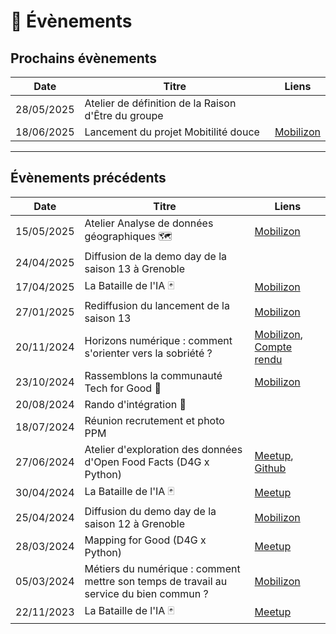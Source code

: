 # 📅 Évènements

## Prochains évènements
|Date|Titre|Liens|
|---|---|---|
|28/05/2025|Atelier de définition de la Raison d'Être du groupe|
|18/06/2025|Lancement du projet Mobitilité douce|[Mobilizon](https://mobilizon.fr/events/44ecc981-1812-4ba1-826f-e6f95f29a381)|

___

## Évènements précédents

|Date|Titre|Liens|
|---|---|---|
|15/05/2025|Atelier Analyse de données géographiques 🗺️|[Mobilizon](https://mobilizon.fr/events/3f37d07d-149b-4f3e-b199-697899539063)|
|24/04/2025|Diffusion de la demo day de la saison 13 à Grenoble|
|17/04/2025|La Bataille de l'IA 🃏|[Mobilizon](https://mobilizon.fr/events/15d3b004-97a6-4629-a11b-4edd6c1e254c)|
|27/01/2025|Rediffusion du lancement de la saison 13|[Mobilizon](https://mobilizon.fr/events/e2812728-48b1-4d5b-8c5d-40a16d9ccdde)|
|20/11/2024|Horizons numérique : comment s'orienter vers la sobriété ?|[Mobilizon](https://mobilizon.fr/events/7ad7b43b-a72e-485e-82bc-fbb0d3323d29), [Compte rendu](https://www.linkedin.com/posts/data-for-good-grenoble_le-20-novembre-on-organisait-une-soir%C3%A9e-activity-7273024600001703937-ugXe)|
|23/10/2024|Rassemblons la communauté Tech for Good 🍻|[Mobilizon](https://mobilizon.fr/events/9c984b05-f578-46fa-a61b-241a68366a8b)|
|20/08/2024|Rando d'intégration 🚶||
|18/07/2024|Réunion recrutement et photo PPM||
|27/06/2024|Atelier d'exploration des données d'Open Food Facts (D4G x Python)|[Meetup](https://www.meetup.com/groupe-dutilisateurs-python-grenoble/events/301484139/), [Github](https://github.com/data-for-good-grenoble/atelier-OFF)|
|30/04/2024|La Bataille de l'IA 🃏|[Meetup](https://www.meetup.com/fr-FR/data-for-good-fr/events/300024640/)|
|25/04/2024|Diffusion du demo day de la saison 12 à Grenoble|[Mobilizon](https://mobilizon.fr/events/5dff7990-9ae8-4139-906e-b0b14d1924f4)|
|28/03/2024|Mapping for Good (D4G x Python)|[Meetup](https://www.meetup.com/fr-FR/groupe-dutilisateurs-python-grenoble/events/299598142/)|
|05/03/2024|Métiers du numérique : comment mettre son temps de travail au service du bien commun ?|[Mobilizon](https://mobilizon.fr/events/4c6b6b4a-a47d-4846-b572-6d1eaa6df988)|
|22/11/2023|La Bataille de l'IA 🃏|[Meetup](https://www.meetup.com/fr-FR/data-for-good-fr/events/296894726/)|
